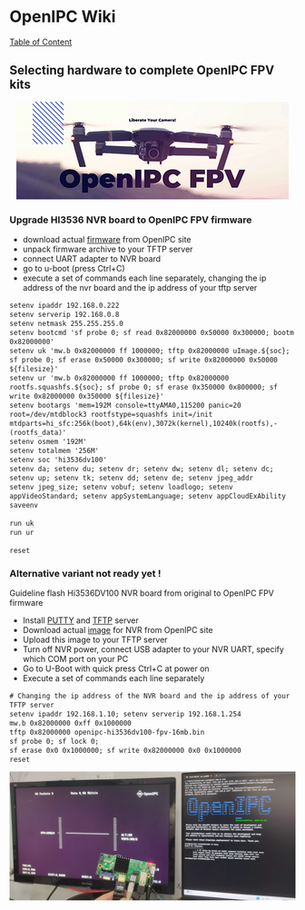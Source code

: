 # OpenIPC Wiki
[Table of Content](../README.md)

Selecting hardware to complete OpenIPC FPV kits
-----------------------------------------------

<p align="center">
  <img src="https://github.com/OpenIPC/wiki/blob/master/images/fpv-logo.jpg?raw=true" alt="Logo"/>
</p>


### Upgrade HI3536 NVR board to OpenIPC FPV firmware

- download actual [firmware](https://github.com/OpenIPC/firmware/releases/download/latest/openipc.hi3536dv100-nor-fpv.tgz) from OpenIPC site
- unpack firmware archive to your TFTP server
- connect UART adapter to NVR board
- go to u-boot (press Ctrl+C)
- execute a set of commands each line separately, changing the ip address of the nvr board and the ip address of your tftp server

```
setenv ipaddr 192.168.0.222
setenv serverip 192.168.0.8
setenv netmask 255.255.255.0
setenv bootcmd 'sf probe 0; sf read 0x82000000 0x50000 0x300000; bootm 0x82000000'
setenv uk 'mw.b 0x82000000 ff 1000000; tftp 0x82000000 uImage.${soc}; sf probe 0; sf erase 0x50000 0x300000; sf write 0x82000000 0x50000 ${filesize}'
setenv ur 'mw.b 0x82000000 ff 1000000; tftp 0x82000000 rootfs.squashfs.${soc}; sf probe 0; sf erase 0x350000 0x800000; sf write 0x82000000 0x350000 ${filesize}'
setenv bootargs 'mem=192M console=ttyAMA0,115200 panic=20 root=/dev/mtdblock3 rootfstype=squashfs init=/init mtdparts=hi_sfc:256k(boot),64k(env),3072k(kernel),10240k(rootfs),-(rootfs_data)'
setenv osmem '192M'
setenv totalmem '256M'
setenv soc 'hi3536dv100'
setenv da; setenv du; setenv dr; setenv dw; setenv dl; setenv dc; setenv up; setenv tk; setenv dd; setenv de; setenv jpeg_addr
setenv jpeg_size; setenv vobuf; setenv loadlogo; setenv appVideoStandard; setenv appSystemLanguage; setenv appCloudExAbility
saveenv

run uk
run ur

reset
```

### Alternative variant not ready yet !

Guideline flash Hi3536DV100 NVR board from original to OpenIPC FPV firmware

- Install [PUTTY](https://www.chiark.greenend.org.uk/~sgtatham/putty/latest.html) and [TFTP](https://pjo2.github.io/tftpd64/) server
- Download actual [image](https://openipc.org/cameras/vendors/hisilicon/socs/hi3536dv100/download_full_image?flash_size=16&flash_type=nor&fw_release=fpv) for NVR from OpenIPC site
- Upload this image to your TFTP server
- Turn off NVR power, connect USB adapter to your NVR UART, specify which COM port on your PC
- Go to U-Boot with quick press Ctrl+C at power on
- Execute a set of commands each line separately

```
# Сhanging the ip address of the NVR board and the ip address of your TFTP server
setenv ipaddr 192.168.1.10; setenv serverip 192.168.1.254
mw.b 0x82000000 0xff 0x1000000
tftp 0x82000000 openipc-hi3536dv100-fpv-16mb.bin
sf probe 0; sf lock 0;
sf erase 0x0 0x1000000; sf write 0x82000000 0x0 0x1000000
reset
```

![](../images/fpv-nvr-hi3536dv100-openipc-ready.webp)
